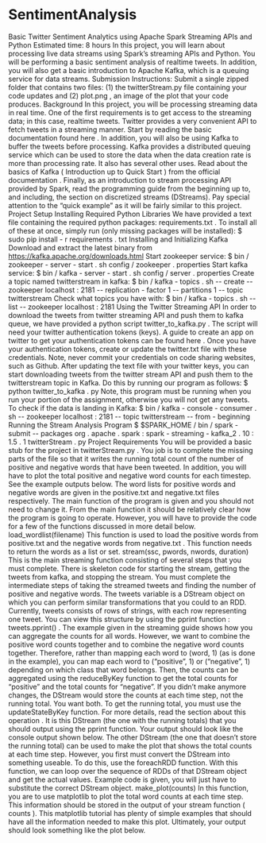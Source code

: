 # SentimentAnalysis

Basic Twitter Sentiment Analytics using Apache Spark
Streaming APIs and Python
Estimated time: 8 hours
In this project, you will learn about processing live data streams using Spark’s streaming APIs
and Python. You will be performing a basic sentiment analysis of realtime
tweets. In addition,
you will also get a basic introduction to Apache Kafka, which is a queuing service for data
streams.
Submission Instructions:
Submit a single zipped folder that contains two files: (1) the twitterStream.py file
containing your code updates and (2) plot.png , an image of the plot that your code produces.
Background
In this project, you will be processing streaming data in real time. One of the first requirements is
to get access to the streaming data; in this case, realtime
tweets. Twitter provides a very
convenient API to fetch tweets in a streaming manner. Start by reading the basic documentation
found here .
In addition, you will also be using Kafka to buffer the tweets before processing. Kafka provides a
distributed queuing service which can be used to store the data when the data creation rate is
more than processing rate. It also has several other uses. Read about the basics of Kafka
( Introduction up to Quick Start ) from the official documentation .
Finally, as an introduction to stream processing API provided by Spark, read the programming
guide from the beginning up to, and including, the section on discretized streams (DStreams).
Pay special attention to the “quick example” as it will be fairly similar to this project.
Project Setup
Installing Required Python Libraries
We have provided a text file containing the required python packages: requirements.txt .
To install all of these at once, simply run (only missing packages will be installed):
$ sudo pip install - r requirements . txt
Installing and Initializing Kafka
Download and extract the latest binary from https://kafka.apache.org/downloads.html
Start zookeeper service:
$ bin / zookeeper - server - start . sh config / zookeeper . properties
Start kafka service:
$ bin / kafka - server - start . sh config / server . properties
Create a topic named twitterstream in kafka:
$ bin / kafka - topics . sh -- create -- zookeeper localhost : 2181 -- replication - factor 1
-- partitions 1 -- topic twitterstream
Check what topics you have with:
$ bin / kafka - topics . sh -- list -- zookeeper localhost : 2181
Using the Twitter Streaming API
In order to download the tweets from twitter streaming API and push them to kafka queue, we
have provided a python script twitter_to_kafka.py . The script will need your twitter
authentication tokens (keys). A guide to create an app on twitter to get your authentication
tokens can be found here .
Once you have your authentication tokens, create or update the twitter.txt file with these
credentials. Note, never commit your credentials on code sharing websites, such as Github.
After updating the text file with your twitter keys, you can start downloading tweets from the
twitter stream API and push them to the twitterstream topic in Kafka. Do this by running our
program as follows:
$ python twitter_to_kafka . py
Note, this program must be running when you run your portion of the assignment, otherwise you
will not get any tweets.
To check if the data is landing in Kafka:
$ bin / kafka - console - consumer . sh -- zookeeper localhost : 2181 -- topic twitterstream
-- from - beginning
Running the Stream Analysis Program
$ $SPARK_HOME / bin / spark - submit -- packages org . apache . spark : spark - streaming - kafka_2 . 10 : 1.5 . 1
twitterStream . py
Project Requirements
You will be provided a basic stub for the project in twitterStream.py . You job is to complete
the missing parts of the file so that it writes the running total count of the number of positive and
negative words that have been tweeted. In addition, you will have to plot the total positive and
negative word counts for each timestep. See the example outputs below.
The word lists for positive words and negative words are given in the positive.txt and
negative.txt files respectively.
The main function of the program is given and you should not need to change it. From the main
function it should be relatively clear how the program is going to operate. However, you will
have to provide the code for a few of the functions discussed in more detail below.
load_wordlist(filename)
This function is used to load the positive words from positive.txt and the negative words
from negative.txt . This function needs to return the words as a list or set.
stream(ssc, pwords, nwords, duration)
This is the main streaming function consisting of several steps that you must complete. There is
skeleton code for starting the stream, getting the tweets from kafka, and stopping the stream.
You must complete the intermediate steps of taking the streamed tweets and finding the number
of positive and negative words.
The tweets variable is a DStream object on which you can perform similar transformations that
you could to an RDD. Currently, tweets consists of rows of strings, with each row representing
one tweet. You can view this structure by using the pprint function : tweets.pprint() .
The example given in the streaming guide shows how you can aggregate the counts for all
words. However, we want to combine the positive word counts together and to combine the
negative word counts together. Therefore, rather than mapping each word to (word, 1) (as is
done in the example), you can map each word to (“positive”, 1) or (“negative”, 1) depending on
which class that word belongs. Then, the counts can be aggregated using the reduceByKey
function to get the total counts for “positive” and the total counts for “negative”.
If you didn’t make anymore changes, the DStream would store the counts at each time step, not
the running total. You want both. To get the running total, you must use the updateStateByKey
function. For more details, read the section about this operation . It is this DStream (the one with
the running totals) that you should output using the pprint function. Your output should look like
the console output shown below.
The other DStream (the one that doesn’t store the running total) can be used to make the plot
that shows the total counts at each time step. However, you first must convert the DStream into
something useable. To do this, use the foreachRDD function. With this function, we can loop
over the sequence of RDDs of that DStream object and get the actual values. Example code is
given, you will just have to substitute the correct DStream object.
make_plot(counts)
In this function, you are to use matplotlib to plot the total word counts at each time step. This
information should be stored in the output of your stream function ( counts ). This matplotlib
tutorial has plenty of simple examples that should have all the information needed to make this
plot. Ultimately, your output should look something like the plot below.
